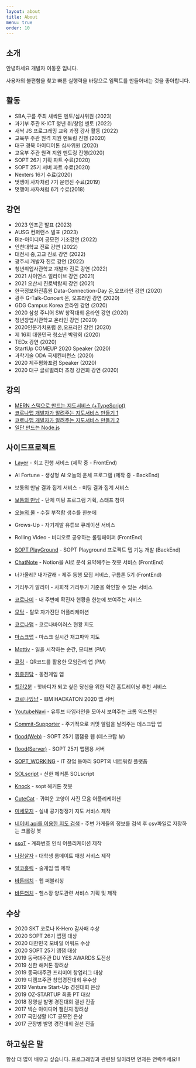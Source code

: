 ```yaml
---
layout: about
title: About
menu: true
order: 10
---
```


## 소개

안녕하세요 개발자 이동훈 입니다.

사용자의 불편함을 찾고 빠른 실행력을 바탕으로 임팩트를 만들어내는 것을 좋아합니다.

## 활동

- SBA,구름 주최 새싹톤 멘토/심사위원 (2023)
- 과기부 주관 K-ICT 청년 취/창업 멘토 (2022)
- 새싹 JS 프로그래밍 교육 과정 강사 활동 (2022)
- 교육부 주관 원격 지원 멘토링 진행 (2020)
- 대구 경북 아이디어톤 심사위원 (2020)
- 교육부 주관 원격 지원 멘토링 진행(2020)
- SOPT 26기 기획 파트 수료(2020)
- SOPT 25기 서버 파트 수료(2020)
- Nexters 16기 수료(2020)
- 멋쟁이 사자처럼 7기 운영진 수료(2019)
- 멋쟁이 사자처럼 6기 수료(2018)

## 강연

- 2023 인프콘 발표 (2023)
- AUSG 컨퍼런스 발표 (2023)
- Biz-아이디어 공모전 기조강연 (2022)
- 인천대학교 진로 강연 (2022)
- 대전시 중,고교 진로 강연 (2022)
- 광주시 개발자 진로 강연 (2022)
- 청년취업사관학교 개발자 진로 강연 (2022)
- 2021 사이언스 얼라이브 강연 (2021)
- 2021 오산시 진로박람회 강연 (2021)
- 한국정보화진흥원 Data-Connection-Day 온,오프라인 강연 (2020)
- 광주 G-Talk-Concert 온, 오프라인 강연 (2020)
- GDG Campus Korea 온라인 강연 (2020)
- 2020 삼성 주니어 SW 창작대회 온라인 강연 (2020)
- 청년창업사관학교 온라인 강연 (2020)
- 2020인문가치포럼 온,오프라인 강연 (2020)
- 제 16회 대한민국 청소년 박람회 (2020)
- TEDx 강연 (2020)
- StartUp COMEUP 2020 Speaker (2020)
- 과학기술 ODA 국제컨퍼런스 (2020)
- 2020 제주평화포럼 Speaker (2020)
- 2020 대구 글로벌리더 초청 강연회 강연 (2020)

## 강의

- [MERN 스택으로 만드는 지도서비스 (+TypeScript)](https://www.inflearn.com/course/mern-%EC%8A%A4%ED%83%9D%EC%9C%BC%EB%A1%9C-%EB%A7%8C%EB%93%9C%EB%8A%94-%EC%A7%80%EB%8F%84%EC%84%9C%EB%B9%84%EC%8A%A4-typescript)
- [코로나맵 개발자가 알려주는 지도서비스 만들기 1](https://www.inflearn.com/course/%EC%BD%94%EB%A1%9C%EB%82%98%EB%A7%B5-%EC%A7%80%EB%8F%84%EC%84%9C%EB%B9%84%EC%8A%A4)
- [코로나맵 개발자가 알려주는 지도서비스 만들기 2](https://www.inflearn.com/course/%EC%BD%94%EB%A1%9C%EB%82%98%EB%A7%B5-%EC%A7%80%EB%8F%84%EC%84%9C%EB%B9%84%EC%8A%A4-%EC%9D%91%EC%9A%A9)
- [일단 만드는 Node.js](https://www.codelion.net/catalog/Q291cnNlTm9kZTp4bjY4)

## 사이드프로젝트

- [Layer](https://disquiet.io/@klmhyeonwoo/makerlog/%ED%9A%8C%EA%B3%A0-%EC%9E%98%ED%95%98%EB%8A%94-%ED%8C%80%EC%97%90%EC%84%9C-%ED%9A%8C%EA%B3%A0-%EC%A7%84%ED%96%89%ED%95%98%EA%B8%B0-%EC%9E%91%EC%84%B1-%EC%A4%91) - 회고 진행 서비스 (제작 중 - FrontEnd)

- AI Fortune - 생성형 AI 오늘의 운세 프로그램 (제작 중 - BackEnd)

- 보통의 만남 결과 집계 서비스 - 미팅 결과 집계 서비스

- [보통의 만남](https://www.instagram.com/ordinary.meeting/) - 단체 미팅 프로그램 기획, 스태프 참여

- [오늘의 물](https://disquiet.io/product/%EC%98%A4%EB%8A%98%EC%9D%98%EB%AC%BC) - 수질 부적합 생수를 한눈에

- Grows-Up - 자기계발 유튜브 큐레이션 서비스

- Rolling Video - 비디오로 공유하는 롤링페이퍼 (FrontEnd)

- [SOPT PlayGround](https://playground.sopt.org/intro) - SOPT Playground 프로젝트 탭 기능 개발 (BackEnd)

- [ChatNote](https://github.com/chatnote/ChatnoteFrontend) - Notion을 AI로 분석 요약해주는 챗봇 서비스 (FrontEnd)

- 너가올레? 내가갈래 - 제주 동행 모집 서비스, 구름톤 5기 (FrontEnd)

- 거리두기 알리미 - 사회적 거리두기 기준을 확인할 수 있는 서비스

- [코로나미](https://coroname.site) - 내 주변에 확진자 현황을 한눈에 보여주는 서비스

- [모닥](https://play.google.com/store/apps/details?id=modoc.care&hl=ko) - 탈모 자가진단 어플리케이션

- [코로나맵](https://coronamap.site) - 코로나바이러스 현황 지도

- [마스크맵](https://maskmap.site) - 마스크 실시간 재고파악 지도

- [Mottiv](https://github.com/Motiiv/motiiv-front) - 일을 시작하는 순간, 모티브 (PM)

- [큐링](https://apps.apple.com/kr/app/%ED%81%90%EB%A7%81-qr%EC%BD%94%EB%93%9C%EB%A1%9C-%EB%A7%8C%EB%93%A4%EC%96%B4%EA%B0%80%EB%8A%94-%EC%9A%B0%EB%A6%AC%EC%9D%98-%EB%AA%A8%EC%9E%84/id1523625666) - QR코드를 활용한 모임관리 앱 (PM)

- [취중진담](https://play.google.com/store/apps/details?id=modac.coingame&hl=ko) - 동전게임 앱

- [헬린2분](https://github.com/sopt12-hackathon/frontend_web) - 핫바디가 되고 싶은 당신을 위한 막간 홈트레이닝 추천 서비스

- [코로나있냥](https://github.com/COVID19-CAT/cocat-api) - IBM HACKATON 2020 앱 서버

- [YoutubeNavi](https://chrome.google.com/webstore/detail/kaendllmbeoemkbeegjplfoeaejmonpb/publish-accepted?authuser=0&hl=ko) - 유튜브 타임라인을 모아서 보여주는 크롬 익스텐션

- [Commit-Supporter](https://github.com/donghunee/sopt-git-commit) - 주기적으로 커밋 알림을 날려주는 데스크탑 앱

- [flood(Web)](https://floodweb.herokuapp.com/) - SOPT 25기 앱잼용 웹 (데스크탑 뷰)

- [flood(Server)](https://github.com/Flood-SOPT25th/Flood-Server) - SOPT 25기 앱잼용 서버

- [SOPT_WORKING](https://soptworking.herokuapp.com/) - IT 창업 동아리 SOPT의 네트워킹 플랫폼

- [SOLscript](https://github.com/SOLscript) - 신한 헤커톤 SOLscript

- [Knock](https://github.com/sopkathon/server) - sopt 해커톤 챗봇

- [CuteCat](https://github.com/donghunee/cute_cat/) - 귀여운 고양이 사진 모음 어플리케이션

- [미세모지](https://misemozi.me) - 실내 공기청정기 지도 서비스 제작

- [네이버 api를 이용한 지도 검색](https://github.com/donghunee/naver_map_data) - 주변 가게들의 정보를 검색 후 csv파일로 저장하는 크롤링 봇

- [ssoT](https://play.google.com/store/apps/details?id=menu.techdown.org.taltal) - 계좌번호 인식 어플리케이션 제작

- [나랑살자](https://github.com/DONGhunee/roomate) - 대학생 룸메이트 매칭 서비스 제작

- [알코홀릭](https://play.google.com/store/apps/details?id=com.baton.lee.alcoholic) - 술게임 앱 제작

- [바톤터치](https://warm-eyrie-25829.herokuapp.com/) - 웹 퍼블리싱

- [바톤터치](https://giging.tistory.com/5?category=323741) - 헬스장 양도관련 서비스 기획 및 제작

## 수상

- 2020 SKT 코로나 K-Hero 감사패 수상
- 2020 SOPT 26기 앱잼 대상
- 2020 대한민국 모바일 어워드 수상
- 2020 SOPT 25기 앱잼 대상
- 2019 동국대주관 DU YES AWARDS 도전상
- 2019 신한 해커톤 장려상
- 2019 동국대주관 프리미어 창업리그 대상
- 2019 디캠프주관 창업경진대회 우수상
- 2019 Venture Start-Up 경진대회 은상
- 2019 OZ-STARTUP 최종 PT 대상
- 2018 장영실 발명 경진대회 결선 진출
- 2017 넥슨 아이디어 챌린지 장려상
- 2017 국민생활 ICT 공모전 은상
- 2017 군장병 발명 경진대회 결선 진출

## 하고싶은 말

항상 더 많이 배우고 싶습니다. 프로그래밍과 관련된 일이라면 언제든 연락주세요!!!
